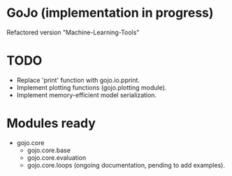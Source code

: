 # GoJo (implementation in progress)
Refactored version "Machine-Learning-Tools" 


# TODO
- Replace 'print' function with gojo.io.pprint.
- Implement plotting functions (gojo.plotting module).
- Implement memory-efficient model serialization.

    
# Modules ready

- gojo.core
  - gojo.core.base
  - gojo.core.evaluation
  - gojo.core.loops (ongoing documentation, pending to add examples).